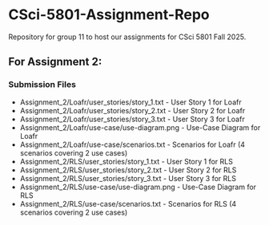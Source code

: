 # CSci-5801-Assignment-Repo

Repository for group 11 to host our assignments for CSci 5801 Fall 2025.

## For Assignment 2:

### Submission Files

- Assignment_2/Loafr/user_stories/story_1.txt - User Story 1 for Loafr
- Assignment_2/Loafr/user_stories/story_2.txt - User Story 2 for Loafr
- Assignment_2/Loafr/user_stories/story_3.txt - User Story 3 for Loafr
- Assignment_2/Loafr/use-case/use-diagram.png - Use-Case Diagram for Loafr
- Assignment_2/Loafr/use-case/scenarios.txt - Scenarios for Loafr (4 scenarios covering 2 use cases)
- Assignment_2/RLS/user_stories/story_1.txt - User Story 1 for RLS
- Assignment_2/RLS/user_stories/story_2.txt - User Story 2 for RLS
- Assignment_2/RLS/user_stories/story_3.txt - User Story 3 for RLS
- Assignment_2/RLS/use-case/use-diagram.png - Use-Case Diagram for RLS
- Assignment_2/RLS/use-case/scenarios.txt - Scenarios for RLS (4 scenarios covering 2 use cases)